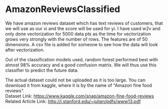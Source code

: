 # AmazonReviewsClassified

We have amazon reviews dataset which has text reviews of customers, that we will use as our xi and the score will be used for yi. I have used w2v and only done vectorization for 
5000 data pts as the time for vectorization grows very strongly with the number of rows. The features are of 50 dimensions. A csv file is added for someone to see how the data 
will look after vectorization.

Out of the classification models used, random forest performed best with almost 98% accuracy and a good confusion matrix. We will thus use this classifier to predict the future 
data.

The actual dataset could not be uploaded as it is too large. You can download it from kaggle, where it is by the name of "Amazon fine food reviews".<br>
Dataset Link: https://www.kaggle.com/snap/amazon-fine-food-reviews<br>
Related Article Link: http://i.stanford.edu/~julian/pdfs/www13.pdf
